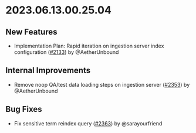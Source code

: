 # 2023.06.13.00.25.04

## New Features

- Implementation Plan: Rapid iteration on ingestion server index configuration
  ([#2133](https://github.com/WordPress/openverse/pull/2133)) by @AetherUnbound

## Internal Improvements

- Remove noop QA/test data loading steps on ingestion server
  ([#2353](https://github.com/WordPress/openverse/pull/2353)) by @AetherUnbound

## Bug Fixes

- Fix sensitive term reindex query
  ([#2363](https://github.com/WordPress/openverse/pull/2363)) by @sarayourfriend
